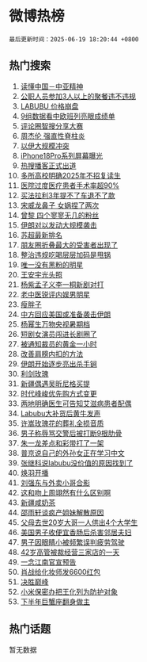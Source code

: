# 微博热榜

`最后更新时间：2025-06-19 18:20:44 +0800`

## 热门搜索

1. [读懂中国－中亚精神](https://m.weibo.cn/search?containerid=100103type%3D1%26t%3D10%26q%3D%23%E8%AF%BB%E6%87%82%E4%B8%AD%E5%9B%BD%EF%BC%8D%E4%B8%AD%E4%BA%9A%E7%B2%BE%E7%A5%9E%23&stream_entry_id=51&isnewpage=1&extparam=seat%3D1%26dgr%3D0%26cate%3D10103%26pos%3D0%26filter_type%3Drealtimehot%26stream_entry_id%3D51%26c_type%3D51%26q%3D%2523%25E8%25AF%25BB%25E6%2587%2582%25E4%25B8%25AD%25E5%259B%25BD%25EF%25BC%258D%25E4%25B8%25AD%25E4%25BA%259A%25E7%25B2%25BE%25E7%25A5%259E%2523%26display_time%3D1750328442%26pre_seqid%3D17503284424240407837849)
1. [公职人员参加3人以上的聚餐违不违规](https://m.weibo.cn/search?containerid=100103type%3D1%26t%3D10%26q%3D%23%E5%85%AC%E8%81%8C%E4%BA%BA%E5%91%98%E5%8F%82%E5%8A%A03%E4%BA%BA%E4%BB%A5%E4%B8%8A%E7%9A%84%E8%81%9A%E9%A4%90%E8%BF%9D%E4%B8%8D%E8%BF%9D%E8%A7%84%23&stream_entry_id=31&isnewpage=1&extparam=seat%3D1%26dgr%3D0%26cate%3D5001%26stream_entry_id%3D31%26pos%3D0%26flag%3D2%26lcate%3D5001%26q%3D%2523%25E5%2585%25AC%25E8%2581%258C%25E4%25BA%25BA%25E5%2591%2598%25E5%258F%2582%25E5%258A%25A03%25E4%25BA%25BA%25E4%25BB%25A5%25E4%25B8%258A%25E7%259A%2584%25E8%2581%259A%25E9%25A4%2590%25E8%25BF%259D%25E4%25B8%258D%25E8%25BF%259D%25E8%25A7%2584%2523%26realpos%3D1%26filter_type%3Drealtimehot%26c_type%3D31%26band_rank%3D1%26display_time%3D1750328442%26pre_seqid%3D17503284424240407837849)
1. [LABUBU 价格崩盘](https://m.weibo.cn/search?containerid=100103type%3D1%26t%3D10%26q%3DLABUBU+%E4%BB%B7%E6%A0%BC%E5%B4%A9%E7%9B%98&stream_entry_id=31&isnewpage=1&extparam=seat%3D1%26dgr%3D0%26cate%3D5001%26stream_entry_id%3D31%26pos%3D1%26flag%3D1%26lcate%3D5001%26q%3DLABUBU%2520%25E4%25BB%25B7%25E6%25A0%25BC%25E5%25B4%25A9%25E7%259B%2598%26realpos%3D2%26filter_type%3Drealtimehot%26c_type%3D31%26band_rank%3D2%26display_time%3D1750328442%26pre_seqid%3D17503284424240407837849)
1. [9组数据看中欧班列亮眼成绩单](https://m.weibo.cn/search?containerid=100103type%3D1%26t%3D10%26q%3D%239%E7%BB%84%E6%95%B0%E6%8D%AE%E7%9C%8B%E4%B8%AD%E6%AC%A7%E7%8F%AD%E5%88%97%E4%BA%AE%E7%9C%BC%E6%88%90%E7%BB%A9%E5%8D%95%23&stream_entry_id=31&isnewpage=1&extparam=seat%3D1%26dgr%3D0%26cate%3D5001%26stream_entry_id%3D31%26pos%3D2%26flag%3D0%26lcate%3D5001%26q%3D%25239%25E7%25BB%2584%25E6%2595%25B0%25E6%258D%25AE%25E7%259C%258B%25E4%25B8%25AD%25E6%25AC%25A7%25E7%258F%25AD%25E5%2588%2597%25E4%25BA%25AE%25E7%259C%25BC%25E6%2588%2590%25E7%25BB%25A9%25E5%258D%2595%2523%26realpos%3D3%26filter_type%3Drealtimehot%26c_type%3D31%26band_rank%3D3%26display_time%3D1750328442%26pre_seqid%3D17503284424240407837849)
1. [评论圈智搜分享大赛](https://m.weibo.cn/search?containerid=100103type%3D1%26t%3D10%26q%3D%23%E8%AF%84%E8%AE%BA%E5%9C%88%E6%99%BA%E6%90%9C%E5%88%86%E4%BA%AB%E5%A4%A7%E8%B5%9B%23&stream_entry_id=31&isnewpage=1&extparam=seat%3D1%26dgr%3D0%26cate%3D5001%26adid%3D290558%26is_ad_pos%3D1%26stream_entry_id%3D31%26pos%3D3%26lcate%3D5001%26filter_type%3Drealtimehot%26band_rank%3D4%26c_type%3D31%26q%3D%2523%25E8%25AF%2584%25E8%25AE%25BA%25E5%259C%2588%25E6%2599%25BA%25E6%2590%259C%25E5%2588%2586%25E4%25BA%25AB%25E5%25A4%25A7%25E8%25B5%259B%2523%26display_time%3D1750328442%26pre_seqid%3D17503284424240407837849)
1. [周杰伦 强直性脊柱炎](https://m.weibo.cn/search?containerid=100103type%3D1%26t%3D10%26q%3D%E5%91%A8%E6%9D%B0%E4%BC%A6+%E5%BC%BA%E7%9B%B4%E6%80%A7%E8%84%8A%E6%9F%B1%E7%82%8E&stream_entry_id=31&isnewpage=1&extparam=seat%3D1%26dgr%3D0%26cate%3D5001%26stream_entry_id%3D31%26pos%3D4%26flag%3D2%26lcate%3D5001%26q%3D%25E5%2591%25A8%25E6%259D%25B0%25E4%25BC%25A6%2520%25E5%25BC%25BA%25E7%259B%25B4%25E6%2580%25A7%25E8%2584%258A%25E6%259F%25B1%25E7%2582%258E%26realpos%3D4%26filter_type%3Drealtimehot%26c_type%3D31%26band_rank%3D4%26display_time%3D1750328442%26pre_seqid%3D17503284424240407837849)
1. [以伊大规模冲突](https://m.weibo.cn/search?containerid=100103type%3D1%26t%3D10%26q%3D%23%E4%BB%A5%E4%BC%8A%E5%A4%A7%E8%A7%84%E6%A8%A1%E5%86%B2%E7%AA%81%23&stream_entry_id=31&isnewpage=1&extparam=seat%3D1%26dgr%3D0%26cate%3D5001%26stream_entry_id%3D31%26pos%3D5%26flag%3D0%26lcate%3D5001%26q%3D%2523%25E4%25BB%25A5%25E4%25BC%258A%25E5%25A4%25A7%25E8%25A7%2584%25E6%25A8%25A1%25E5%2586%25B2%25E7%25AA%2581%2523%26realpos%3D5%26filter_type%3Drealtimehot%26c_type%3D31%26band_rank%3D5%26display_time%3D1750328442%26pre_seqid%3D17503284424240407837849)
1. [iPhone18Pro系列屏幕曝光](https://m.weibo.cn/search?containerid=100103type%3D1%26t%3D10%26q%3D%23iPhone18Pro%E7%B3%BB%E5%88%97%E5%B1%8F%E5%B9%95%E6%9B%9D%E5%85%89%23&stream_entry_id=31&isnewpage=1&extparam=seat%3D1%26dgr%3D0%26cate%3D5001%26stream_entry_id%3D31%26pos%3D6%26flag%3D1%26lcate%3D5001%26q%3D%2523iPhone18Pro%25E7%25B3%25BB%25E5%2588%2597%25E5%25B1%258F%25E5%25B9%2595%25E6%259B%259D%25E5%2585%2589%2523%26realpos%3D6%26filter_type%3Drealtimehot%26c_type%3D31%26band_rank%3D6%26display_time%3D1750328442%26pre_seqid%3D17503284424240407837849)
1. [热搜播客正式出道](https://m.weibo.cn/search?containerid=100103type%3D1%26t%3D10%26q%3D%23%E7%83%AD%E6%90%9C%E6%92%AD%E5%AE%A2%E6%AD%A3%E5%BC%8F%E5%87%BA%E9%81%93%23&stream_entry_id=31&isnewpage=1&extparam=seat%3D1%26dgr%3D0%26cate%3D5001%26adid%3D290621%26is_ad_pos%3D1%26stream_entry_id%3D31%26pos%3D7%26lcate%3D5001%26filter_type%3Drealtimehot%26band_rank%3D7%26c_type%3D31%26q%3D%2523%25E7%2583%25AD%25E6%2590%259C%25E6%2592%25AD%25E5%25AE%25A2%25E6%25AD%25A3%25E5%25BC%258F%25E5%2587%25BA%25E9%2581%2593%2523%26display_time%3D1750328442%26pre_seqid%3D17503284424240407837849)
1. [多所高校明确2025年不招复读生](https://m.weibo.cn/search?containerid=100103type%3D1%26t%3D10%26q%3D%23%E5%A4%9A%E6%89%80%E9%AB%98%E6%A0%A1%E6%98%8E%E7%A1%AE2025%E5%B9%B4%E4%B8%8D%E6%8B%9B%E5%A4%8D%E8%AF%BB%E7%94%9F%23&stream_entry_id=31&isnewpage=1&extparam=seat%3D1%26dgr%3D0%26cate%3D5001%26stream_entry_id%3D31%26pos%3D8%26flag%3D1%26lcate%3D5001%26q%3D%2523%25E5%25A4%259A%25E6%2589%2580%25E9%25AB%2598%25E6%25A0%25A1%25E6%2598%258E%25E7%25A1%25AE2025%25E5%25B9%25B4%25E4%25B8%258D%25E6%258B%259B%25E5%25A4%258D%25E8%25AF%25BB%25E7%2594%259F%2523%26realpos%3D7%26filter_type%3Drealtimehot%26c_type%3D31%26band_rank%3D7%26display_time%3D1750328442%26pre_seqid%3D17503284424240407837849)
1. [医院过度医疗患者手术率超90%](https://m.weibo.cn/search?containerid=100103type%3D1%26t%3D10%26q%3D%23%E5%8C%BB%E9%99%A2%E8%BF%87%E5%BA%A6%E5%8C%BB%E7%96%97%E6%82%A3%E8%80%85%E6%89%8B%E6%9C%AF%E7%8E%87%E8%B6%8590%25%23&stream_entry_id=31&isnewpage=1&extparam=seat%3D1%26dgr%3D0%26cate%3D5001%26stream_entry_id%3D31%26pos%3D9%26flag%3D0%26lcate%3D5001%26q%3D%2523%25E5%258C%25BB%25E9%2599%25A2%25E8%25BF%2587%25E5%25BA%25A6%25E5%258C%25BB%25E7%2596%2597%25E6%2582%25A3%25E8%2580%2585%25E6%2589%258B%25E6%259C%25AF%25E7%258E%2587%25E8%25B6%258590%2525%2523%26realpos%3D8%26filter_type%3Drealtimehot%26c_type%3D31%26band_rank%3D8%26display_time%3D1750328442%26pre_seqid%3D17503284424240407837849)
1. [买法拉利3年提不了车退不了款](https://m.weibo.cn/search?containerid=100103type%3D1%26t%3D10%26q%3D%23%E4%B9%B0%E6%B3%95%E6%8B%89%E5%88%A93%E5%B9%B4%E6%8F%90%E4%B8%8D%E4%BA%86%E8%BD%A6%E9%80%80%E4%B8%8D%E4%BA%86%E6%AC%BE%23&stream_entry_id=31&isnewpage=1&extparam=seat%3D1%26dgr%3D0%26cate%3D5001%26stream_entry_id%3D31%26pos%3D10%26flag%3D1%26lcate%3D5001%26q%3D%2523%25E4%25B9%25B0%25E6%25B3%2595%25E6%258B%2589%25E5%2588%25A93%25E5%25B9%25B4%25E6%258F%2590%25E4%25B8%258D%25E4%25BA%2586%25E8%25BD%25A6%25E9%2580%2580%25E4%25B8%258D%25E4%25BA%2586%25E6%25AC%25BE%2523%26realpos%3D9%26filter_type%3Drealtimehot%26c_type%3D31%26band_rank%3D9%26display_time%3D1750328442%26pre_seqid%3D17503284424240407837849)
1. [宋威龙鼻子 女娲捏了两次](https://m.weibo.cn/search?containerid=100103type%3D1%26t%3D10%26q%3D%E5%AE%8B%E5%A8%81%E9%BE%99%E9%BC%BB%E5%AD%90+%E5%A5%B3%E5%A8%B2%E6%8D%8F%E4%BA%86%E4%B8%A4%E6%AC%A1&stream_entry_id=31&isnewpage=1&extparam=seat%3D1%26dgr%3D0%26cate%3D5001%26stream_entry_id%3D31%26pos%3D11%26flag%3D0%26lcate%3D5001%26q%3D%25E5%25AE%258B%25E5%25A8%2581%25E9%25BE%2599%25E9%25BC%25BB%25E5%25AD%2590%2520%25E5%25A5%25B3%25E5%25A8%25B2%25E6%258D%258F%25E4%25BA%2586%25E4%25B8%25A4%25E6%25AC%25A1%26realpos%3D10%26filter_type%3Drealtimehot%26c_type%3D31%26band_rank%3D10%26display_time%3D1750328442%26pre_seqid%3D17503284424240407837849)
1. [曾黎 四个寥寥无几的粉丝](https://m.weibo.cn/search?containerid=100103type%3D1%26t%3D10%26q%3D%E6%9B%BE%E9%BB%8E+%E5%9B%9B%E4%B8%AA%E5%AF%A5%E5%AF%A5%E6%97%A0%E5%87%A0%E7%9A%84%E7%B2%89%E4%B8%9D&stream_entry_id=31&isnewpage=1&extparam=seat%3D1%26dgr%3D0%26cate%3D5001%26stream_entry_id%3D31%26pos%3D12%26flag%3D2%26lcate%3D5001%26q%3D%25E6%259B%25BE%25E9%25BB%258E%2520%25E5%259B%259B%25E4%25B8%25AA%25E5%25AF%25A5%25E5%25AF%25A5%25E6%2597%25A0%25E5%2587%25A0%25E7%259A%2584%25E7%25B2%2589%25E4%25B8%259D%26realpos%3D11%26filter_type%3Drealtimehot%26c_type%3D31%26band_rank%3D11%26display_time%3D1750328442%26pre_seqid%3D17503284424240407837849)
1. [伊朗对以发动大规模袭击](https://m.weibo.cn/search?containerid=100103type%3D1%26t%3D10%26q%3D%23%E4%BC%8A%E6%9C%97%E5%AF%B9%E4%BB%A5%E5%8F%91%E5%8A%A8%E5%A4%A7%E8%A7%84%E6%A8%A1%E8%A2%AD%E5%87%BB%23&stream_entry_id=31&isnewpage=1&extparam=seat%3D1%26dgr%3D0%26cate%3D5001%26stream_entry_id%3D31%26pos%3D13%26flag%3D1%26lcate%3D5001%26q%3D%2523%25E4%25BC%258A%25E6%259C%2597%25E5%25AF%25B9%25E4%25BB%25A5%25E5%258F%2591%25E5%258A%25A8%25E5%25A4%25A7%25E8%25A7%2584%25E6%25A8%25A1%25E8%25A2%25AD%25E5%2587%25BB%2523%26realpos%3D12%26filter_type%3Drealtimehot%26c_type%3D31%26band_rank%3D12%26display_time%3D1750328442%26pre_seqid%3D17503284424240407837849)
1. [苏超最新排名](https://m.weibo.cn/search?containerid=100103type%3D1%26t%3D10%26q%3D%23%E8%8B%8F%E8%B6%85%E6%9C%80%E6%96%B0%E6%8E%92%E5%90%8D%23&stream_entry_id=31&isnewpage=1&extparam=seat%3D1%26dgr%3D0%26cate%3D5001%26stream_entry_id%3D31%26pos%3D14%26flag%3D0%26lcate%3D5001%26q%3D%2523%25E8%258B%258F%25E8%25B6%2585%25E6%259C%2580%25E6%2596%25B0%25E6%258E%2592%25E5%2590%258D%2523%26realpos%3D13%26filter_type%3Drealtimehot%26c_type%3D31%26band_rank%3D13%26display_time%3D1750328442%26pre_seqid%3D17503284424240407837849)
1. [朋友圈折叠最大的受害者出现了](https://m.weibo.cn/search?containerid=100103type%3D1%26t%3D10%26q%3D%E6%9C%8B%E5%8F%8B%E5%9C%88%E6%8A%98%E5%8F%A0%E6%9C%80%E5%A4%A7%E7%9A%84%E5%8F%97%E5%AE%B3%E8%80%85%E5%87%BA%E7%8E%B0%E4%BA%86&stream_entry_id=31&isnewpage=1&extparam=seat%3D1%26dgr%3D0%26cate%3D5001%26stream_entry_id%3D31%26pos%3D15%26flag%3D2%26lcate%3D5001%26q%3D%25E6%259C%258B%25E5%258F%258B%25E5%259C%2588%25E6%258A%2598%25E5%258F%25A0%25E6%259C%2580%25E5%25A4%25A7%25E7%259A%2584%25E5%258F%2597%25E5%25AE%25B3%25E8%2580%2585%25E5%2587%25BA%25E7%258E%25B0%25E4%25BA%2586%26realpos%3D14%26filter_type%3Drealtimehot%26c_type%3D31%26band_rank%3D14%26display_time%3D1750328442%26pre_seqid%3D17503284424240407837849)
1. [整治违规吃喝层层加码是甩锅](https://m.weibo.cn/search?containerid=100103type%3D1%26t%3D10%26q%3D%23%E6%95%B4%E6%B2%BB%E8%BF%9D%E8%A7%84%E5%90%83%E5%96%9D%E5%B1%82%E5%B1%82%E5%8A%A0%E7%A0%81%E6%98%AF%E7%94%A9%E9%94%85%23&stream_entry_id=31&isnewpage=1&extparam=seat%3D1%26dgr%3D0%26cate%3D5001%26stream_entry_id%3D31%26pos%3D16%26flag%3D1%26lcate%3D5001%26q%3D%2523%25E6%2595%25B4%25E6%25B2%25BB%25E8%25BF%259D%25E8%25A7%2584%25E5%2590%2583%25E5%2596%259D%25E5%25B1%2582%25E5%25B1%2582%25E5%258A%25A0%25E7%25A0%2581%25E6%2598%25AF%25E7%2594%25A9%25E9%2594%2585%2523%26realpos%3D15%26filter_type%3Drealtimehot%26c_type%3D31%26band_rank%3D15%26display_time%3D1750328442%26pre_seqid%3D17503284424240407837849)
1. [唯一没有黑粉的明星](https://m.weibo.cn/search?containerid=100103type%3D1%26t%3D10%26q%3D%E5%94%AF%E4%B8%80%E6%B2%A1%E6%9C%89%E9%BB%91%E7%B2%89%E7%9A%84%E6%98%8E%E6%98%9F&stream_entry_id=31&isnewpage=1&extparam=seat%3D1%26dgr%3D0%26cate%3D5001%26stream_entry_id%3D31%26pos%3D17%26flag%3D2%26lcate%3D5001%26q%3D%25E5%2594%25AF%25E4%25B8%2580%25E6%25B2%25A1%25E6%259C%2589%25E9%25BB%2591%25E7%25B2%2589%25E7%259A%2584%25E6%2598%258E%25E6%2598%259F%26realpos%3D16%26filter_type%3Drealtimehot%26c_type%3D31%26band_rank%3D16%26display_time%3D1750328442%26pre_seqid%3D17503284424240407837849)
1. [王安宇光头照](https://m.weibo.cn/search?containerid=100103type%3D1%26t%3D10%26q%3D%E7%8E%8B%E5%AE%89%E5%AE%87%E5%85%89%E5%A4%B4%E7%85%A7&stream_entry_id=31&isnewpage=1&extparam=seat%3D1%26dgr%3D0%26cate%3D5001%26stream_entry_id%3D31%26pos%3D18%26flag%3D0%26lcate%3D5001%26q%3D%25E7%258E%258B%25E5%25AE%2589%25E5%25AE%2587%25E5%2585%2589%25E5%25A4%25B4%25E7%2585%25A7%26realpos%3D17%26filter_type%3Drealtimehot%26c_type%3D31%26band_rank%3D17%26display_time%3D1750328442%26pre_seqid%3D17503284424240407837849)
1. [杨紫孟子义李一桐新剧对打](https://m.weibo.cn/search?containerid=100103type%3D1%26t%3D10%26q%3D%23%E6%9D%A8%E7%B4%AB%E5%AD%9F%E5%AD%90%E4%B9%89%E6%9D%8E%E4%B8%80%E6%A1%90%E6%96%B0%E5%89%A7%E5%AF%B9%E6%89%93%23&stream_entry_id=31&isnewpage=1&extparam=seat%3D1%26dgr%3D0%26cate%3D5001%26stream_entry_id%3D31%26pos%3D19%26flag%3D0%26lcate%3D5001%26q%3D%2523%25E6%259D%25A8%25E7%25B4%25AB%25E5%25AD%259F%25E5%25AD%2590%25E4%25B9%2589%25E6%259D%258E%25E4%25B8%2580%25E6%25A1%2590%25E6%2596%25B0%25E5%2589%25A7%25E5%25AF%25B9%25E6%2589%2593%2523%26realpos%3D18%26filter_type%3Drealtimehot%26c_type%3D31%26band_rank%3D18%26display_time%3D1750328442%26pre_seqid%3D17503284424240407837849)
1. [老中医锐评内娱男明星](https://m.weibo.cn/search?containerid=100103type%3D1%26t%3D10%26q%3D%E8%80%81%E4%B8%AD%E5%8C%BB%E9%94%90%E8%AF%84%E5%86%85%E5%A8%B1%E7%94%B7%E6%98%8E%E6%98%9F&stream_entry_id=31&isnewpage=1&extparam=seat%3D1%26dgr%3D0%26cate%3D5001%26stream_entry_id%3D31%26pos%3D20%26flag%3D1%26lcate%3D5001%26q%3D%25E8%2580%2581%25E4%25B8%25AD%25E5%258C%25BB%25E9%2594%2590%25E8%25AF%2584%25E5%2586%2585%25E5%25A8%25B1%25E7%2594%25B7%25E6%2598%258E%25E6%2598%259F%26realpos%3D19%26filter_type%3Drealtimehot%26c_type%3D31%26band_rank%3D19%26display_time%3D1750328442%26pre_seqid%3D17503284424240407837849)
1. [瘦胖子](https://m.weibo.cn/search?containerid=100103type%3D1%26t%3D10%26q%3D%E7%98%A6%E8%83%96%E5%AD%90&stream_entry_id=31&isnewpage=1&extparam=seat%3D1%26dgr%3D0%26cate%3D5001%26stream_entry_id%3D31%26pos%3D21%26flag%3D1%26lcate%3D5001%26q%3D%25E7%2598%25A6%25E8%2583%2596%25E5%25AD%2590%26realpos%3D20%26filter_type%3Drealtimehot%26c_type%3D31%26band_rank%3D20%26display_time%3D1750328442%26pre_seqid%3D17503284424240407837849)
1. [中方回应美国或准备袭击伊朗](https://m.weibo.cn/search?containerid=100103type%3D1%26t%3D10%26q%3D%23%E4%B8%AD%E6%96%B9%E5%9B%9E%E5%BA%94%E7%BE%8E%E5%9B%BD%E6%88%96%E5%87%86%E5%A4%87%E8%A2%AD%E5%87%BB%E4%BC%8A%E6%9C%97%23&stream_entry_id=31&isnewpage=1&extparam=seat%3D1%26dgr%3D0%26cate%3D5001%26stream_entry_id%3D31%26pos%3D22%26flag%3D0%26lcate%3D5001%26q%3D%2523%25E4%25B8%25AD%25E6%2596%25B9%25E5%259B%259E%25E5%25BA%2594%25E7%25BE%258E%25E5%259B%25BD%25E6%2588%2596%25E5%2587%2586%25E5%25A4%2587%25E8%25A2%25AD%25E5%2587%25BB%25E4%25BC%258A%25E6%259C%2597%2523%26realpos%3D21%26filter_type%3Drealtimehot%26c_type%3D31%26band_rank%3D21%26display_time%3D1750328442%26pre_seqid%3D17503284424240407837849)
1. [杨幂生万物央视暑期档](https://m.weibo.cn/search?containerid=100103type%3D1%26t%3D10%26q%3D%23%E6%9D%A8%E5%B9%82%E7%94%9F%E4%B8%87%E7%89%A9%E5%A4%AE%E8%A7%86%E6%9A%91%E6%9C%9F%E6%A1%A3%23&stream_entry_id=31&isnewpage=1&extparam=seat%3D1%26dgr%3D0%26cate%3D5001%26stream_entry_id%3D31%26pos%3D23%26flag%3D1%26lcate%3D5001%26q%3D%2523%25E6%259D%25A8%25E5%25B9%2582%25E7%2594%259F%25E4%25B8%2587%25E7%2589%25A9%25E5%25A4%25AE%25E8%25A7%2586%25E6%259A%2591%25E6%259C%259F%25E6%25A1%25A3%2523%26realpos%3D22%26filter_type%3Drealtimehot%26c_type%3D31%26band_rank%3D22%26display_time%3D1750328442%26pre_seqid%3D17503284424240407837849)
1. [短剧女演员闯进长剧圈了](https://m.weibo.cn/search?containerid=100103type%3D1%26t%3D10%26q%3D%E7%9F%AD%E5%89%A7%E5%A5%B3%E6%BC%94%E5%91%98%E9%97%AF%E8%BF%9B%E9%95%BF%E5%89%A7%E5%9C%88%E4%BA%86&stream_entry_id=31&isnewpage=1&extparam=seat%3D1%26dgr%3D0%26cate%3D5001%26stream_entry_id%3D31%26pos%3D24%26flag%3D1%26lcate%3D5001%26q%3D%25E7%259F%25AD%25E5%2589%25A7%25E5%25A5%25B3%25E6%25BC%2594%25E5%2591%2598%25E9%2597%25AF%25E8%25BF%259B%25E9%2595%25BF%25E5%2589%25A7%25E5%259C%2588%25E4%25BA%2586%26realpos%3D23%26filter_type%3Drealtimehot%26c_type%3D31%26band_rank%3D23%26display_time%3D1750328442%26pre_seqid%3D17503284424240407837849)
1. [被通知裁员的黄金一小时](https://m.weibo.cn/search?containerid=100103type%3D1%26t%3D10%26q%3D%E8%A2%AB%E9%80%9A%E7%9F%A5%E8%A3%81%E5%91%98%E7%9A%84%E9%BB%84%E9%87%91%E4%B8%80%E5%B0%8F%E6%97%B6&stream_entry_id=31&isnewpage=1&extparam=seat%3D1%26dgr%3D0%26cate%3D5001%26stream_entry_id%3D31%26pos%3D25%26flag%3D0%26lcate%3D5001%26q%3D%25E8%25A2%25AB%25E9%2580%259A%25E7%259F%25A5%25E8%25A3%2581%25E5%2591%2598%25E7%259A%2584%25E9%25BB%2584%25E9%2587%2591%25E4%25B8%2580%25E5%25B0%258F%25E6%2597%25B6%26realpos%3D24%26filter_type%3Drealtimehot%26c_type%3D31%26band_rank%3D24%26display_time%3D1750328442%26pre_seqid%3D17503284424240407837849)
1. [改善肩膀内扣的方法](https://m.weibo.cn/search?containerid=100103type%3D1%26t%3D10%26q%3D%E6%94%B9%E5%96%84%E8%82%A9%E8%86%80%E5%86%85%E6%89%A3%E7%9A%84%E6%96%B9%E6%B3%95&stream_entry_id=31&isnewpage=1&extparam=seat%3D1%26dgr%3D0%26cate%3D5001%26stream_entry_id%3D31%26pos%3D26%26flag%3D1%26lcate%3D5001%26q%3D%25E6%2594%25B9%25E5%2596%2584%25E8%2582%25A9%25E8%2586%2580%25E5%2586%2585%25E6%2589%25A3%25E7%259A%2584%25E6%2596%25B9%25E6%25B3%2595%26realpos%3D25%26filter_type%3Drealtimehot%26c_type%3D31%26band_rank%3D25%26display_time%3D1750328442%26pre_seqid%3D17503284424240407837849)
1. [伊朗开始逐步亮出杀手锏](https://m.weibo.cn/search?containerid=100103type%3D1%26t%3D10%26q%3D%23%E4%BC%8A%E6%9C%97%E5%BC%80%E5%A7%8B%E9%80%90%E6%AD%A5%E4%BA%AE%E5%87%BA%E6%9D%80%E6%89%8B%E9%94%8F%23&stream_entry_id=31&isnewpage=1&extparam=seat%3D1%26dgr%3D0%26cate%3D5001%26stream_entry_id%3D31%26pos%3D27%26flag%3D0%26lcate%3D5001%26q%3D%2523%25E4%25BC%258A%25E6%259C%2597%25E5%25BC%2580%25E5%25A7%258B%25E9%2580%2590%25E6%25AD%25A5%25E4%25BA%25AE%25E5%2587%25BA%25E6%259D%2580%25E6%2589%258B%25E9%2594%258F%2523%26realpos%3D26%26filter_type%3Drealtimehot%26c_type%3D31%26band_rank%3D26%26display_time%3D1750328442%26pre_seqid%3D17503284424240407837849)
1. [利剑玫瑰](https://m.weibo.cn/search?containerid=100103type%3D1%26t%3D10%26q%3D%E5%88%A9%E5%89%91%E7%8E%AB%E7%91%B0&stream_entry_id=31&isnewpage=1&extparam=seat%3D1%26dgr%3D0%26cate%3D5001%26stream_entry_id%3D31%26pos%3D28%26flag%3D0%26lcate%3D5001%26q%3D%25E5%2588%25A9%25E5%2589%2591%25E7%258E%25AB%25E7%2591%25B0%26realpos%3D27%26filter_type%3Drealtimehot%26c_type%3D31%26band_rank%3D27%26display_time%3D1750328442%26pre_seqid%3D17503284424240407837849)
1. [新疆偶遇吴昕尼格买提](https://m.weibo.cn/search?containerid=100103type%3D1%26t%3D10%26q%3D%E6%96%B0%E7%96%86%E5%81%B6%E9%81%87%E5%90%B4%E6%98%95%E5%B0%BC%E6%A0%BC%E4%B9%B0%E6%8F%90&stream_entry_id=31&isnewpage=1&extparam=seat%3D1%26dgr%3D0%26cate%3D5001%26stream_entry_id%3D31%26pos%3D29%26flag%3D1%26lcate%3D5001%26q%3D%25E6%2596%25B0%25E7%2596%2586%25E5%2581%25B6%25E9%2581%2587%25E5%2590%25B4%25E6%2598%2595%25E5%25B0%25BC%25E6%25A0%25BC%25E4%25B9%25B0%25E6%258F%2590%26realpos%3D28%26filter_type%3Drealtimehot%26c_type%3D31%26band_rank%3D28%26display_time%3D1750328442%26pre_seqid%3D17503284424240407837849)
1. [时代峰峻优先购方式变更](https://m.weibo.cn/search?containerid=100103type%3D1%26t%3D10%26q%3D%23%E6%97%B6%E4%BB%A3%E5%B3%B0%E5%B3%BB%E4%BC%98%E5%85%88%E8%B4%AD%E6%96%B9%E5%BC%8F%E5%8F%98%E6%9B%B4%23&stream_entry_id=31&isnewpage=1&extparam=seat%3D1%26dgr%3D0%26cate%3D5001%26stream_entry_id%3D31%26pos%3D30%26flag%3D1%26lcate%3D5001%26q%3D%2523%25E6%2597%25B6%25E4%25BB%25A3%25E5%25B3%25B0%25E5%25B3%25BB%25E4%25BC%2598%25E5%2585%2588%25E8%25B4%25AD%25E6%2596%25B9%25E5%25BC%258F%25E5%258F%2598%25E6%259B%25B4%2523%26realpos%3D29%26filter_type%3Drealtimehot%26c_type%3D31%26band_rank%3D29%26display_time%3D1750328442%26pre_seqid%3D17503284424240407837849)
1. [两地明确医生可告知艾滋病患者配偶](https://m.weibo.cn/search?containerid=100103type%3D1%26t%3D10%26q%3D%23%E4%B8%A4%E5%9C%B0%E6%98%8E%E7%A1%AE%E5%8C%BB%E7%94%9F%E5%8F%AF%E5%91%8A%E7%9F%A5%E8%89%BE%E6%BB%8B%E7%97%85%E6%82%A3%E8%80%85%E9%85%8D%E5%81%B6%23&stream_entry_id=31&isnewpage=1&extparam=seat%3D1%26dgr%3D0%26cate%3D5001%26stream_entry_id%3D31%26pos%3D31%26flag%3D1%26lcate%3D5001%26q%3D%2523%25E4%25B8%25A4%25E5%259C%25B0%25E6%2598%258E%25E7%25A1%25AE%25E5%258C%25BB%25E7%2594%259F%25E5%258F%25AF%25E5%2591%258A%25E7%259F%25A5%25E8%2589%25BE%25E6%25BB%258B%25E7%2597%2585%25E6%2582%25A3%25E8%2580%2585%25E9%2585%258D%25E5%2581%25B6%2523%26realpos%3D30%26filter_type%3Drealtimehot%26c_type%3D31%26band_rank%3D30%26display_time%3D1750328442%26pre_seqid%3D17503284424240407837849)
1. [Labubu大补货后黄牛发声](https://m.weibo.cn/search?containerid=100103type%3D1%26t%3D10%26q%3D%23Labubu%E5%A4%A7%E8%A1%A5%E8%B4%A7%E5%90%8E%E9%BB%84%E7%89%9B%E5%8F%91%E5%A3%B0%23&stream_entry_id=31&isnewpage=1&extparam=seat%3D1%26dgr%3D0%26cate%3D5001%26stream_entry_id%3D31%26pos%3D32%26flag%3D0%26lcate%3D5001%26q%3D%2523Labubu%25E5%25A4%25A7%25E8%25A1%25A5%25E8%25B4%25A7%25E5%2590%258E%25E9%25BB%2584%25E7%2589%259B%25E5%258F%2591%25E5%25A3%25B0%2523%26realpos%3D31%26filter_type%3Drealtimehot%26c_type%3D31%26band_rank%3D31%26display_time%3D1750328442%26pre_seqid%3D17503284424240407837849)
1. [许嵩玫瑰花的葬礼全损音质](https://m.weibo.cn/search?containerid=100103type%3D1%26t%3D10%26q%3D%E8%AE%B8%E5%B5%A9%E7%8E%AB%E7%91%B0%E8%8A%B1%E7%9A%84%E8%91%AC%E7%A4%BC%E5%85%A8%E6%8D%9F%E9%9F%B3%E8%B4%A8&stream_entry_id=31&isnewpage=1&extparam=seat%3D1%26dgr%3D0%26cate%3D5001%26stream_entry_id%3D31%26pos%3D33%26flag%3D1%26lcate%3D5001%26q%3D%25E8%25AE%25B8%25E5%25B5%25A9%25E7%258E%25AB%25E7%2591%25B0%25E8%258A%25B1%25E7%259A%2584%25E8%2591%25AC%25E7%25A4%25BC%25E5%2585%25A8%25E6%258D%259F%25E9%259F%25B3%25E8%25B4%25A8%26realpos%3D32%26filter_type%3Drealtimehot%26c_type%3D31%26band_rank%3D32%26display_time%3D1750328442%26pre_seqid%3D17503284424240407837849)
1. [男子称辱骂交警后被打断9根肋骨](https://m.weibo.cn/search?containerid=100103type%3D1%26t%3D10%26q%3D%23%E7%94%B7%E5%AD%90%E7%A7%B0%E8%BE%B1%E9%AA%82%E4%BA%A4%E8%AD%A6%E5%90%8E%E8%A2%AB%E6%89%93%E6%96%AD9%E6%A0%B9%E8%82%8B%E9%AA%A8%23&stream_entry_id=31&isnewpage=1&extparam=seat%3D1%26dgr%3D0%26cate%3D5001%26stream_entry_id%3D31%26pos%3D34%26flag%3D1%26lcate%3D5001%26q%3D%2523%25E7%2594%25B7%25E5%25AD%2590%25E7%25A7%25B0%25E8%25BE%25B1%25E9%25AA%2582%25E4%25BA%25A4%25E8%25AD%25A6%25E5%2590%258E%25E8%25A2%25AB%25E6%2589%2593%25E6%2596%25AD9%25E6%25A0%25B9%25E8%2582%258B%25E9%25AA%25A8%2523%26realpos%3D33%26filter_type%3Drealtimehot%26c_type%3D31%26band_rank%3D33%26display_time%3D1750328442%26pre_seqid%3D17503284424240407837849)
1. [朱一龙差点和彩带打了一架](https://m.weibo.cn/search?containerid=100103type%3D1%26t%3D10%26q%3D%E6%9C%B1%E4%B8%80%E9%BE%99%E5%B7%AE%E7%82%B9%E5%92%8C%E5%BD%A9%E5%B8%A6%E6%89%93%E4%BA%86%E4%B8%80%E6%9E%B6&stream_entry_id=31&isnewpage=1&extparam=seat%3D1%26dgr%3D0%26cate%3D5001%26stream_entry_id%3D31%26pos%3D35%26flag%3D1%26lcate%3D5001%26q%3D%25E6%259C%25B1%25E4%25B8%2580%25E9%25BE%2599%25E5%25B7%25AE%25E7%2582%25B9%25E5%2592%258C%25E5%25BD%25A9%25E5%25B8%25A6%25E6%2589%2593%25E4%25BA%2586%25E4%25B8%2580%25E6%259E%25B6%26realpos%3D34%26filter_type%3Drealtimehot%26c_type%3D31%26band_rank%3D34%26display_time%3D1750328442%26pre_seqid%3D17503284424240407837849)
1. [普京说自己的外孙女正在学习中文](https://m.weibo.cn/search?containerid=100103type%3D1%26t%3D10%26q%3D%23%E6%99%AE%E4%BA%AC%E8%AF%B4%E8%87%AA%E5%B7%B1%E7%9A%84%E5%A4%96%E5%AD%99%E5%A5%B3%E6%AD%A3%E5%9C%A8%E5%AD%A6%E4%B9%A0%E4%B8%AD%E6%96%87%23&stream_entry_id=31&isnewpage=1&extparam=seat%3D1%26dgr%3D0%26cate%3D5001%26stream_entry_id%3D31%26pos%3D36%26flag%3D1%26lcate%3D5001%26q%3D%2523%25E6%2599%25AE%25E4%25BA%25AC%25E8%25AF%25B4%25E8%2587%25AA%25E5%25B7%25B1%25E7%259A%2584%25E5%25A4%2596%25E5%25AD%2599%25E5%25A5%25B3%25E6%25AD%25A3%25E5%259C%25A8%25E5%25AD%25A6%25E4%25B9%25A0%25E4%25B8%25AD%25E6%2596%2587%2523%26realpos%3D35%26filter_type%3Drealtimehot%26c_type%3D31%26band_rank%3D35%26display_time%3D1750328442%26pre_seqid%3D17503284424240407837849)
1. [张继科说labubu没价值的原因找到了](https://m.weibo.cn/search?containerid=100103type%3D1%26t%3D10%26q%3D%23%E5%BC%A0%E7%BB%A7%E7%A7%91%E8%AF%B4labubu%E6%B2%A1%E4%BB%B7%E5%80%BC%E7%9A%84%E5%8E%9F%E5%9B%A0%E6%89%BE%E5%88%B0%E4%BA%86%23&stream_entry_id=31&isnewpage=1&extparam=seat%3D1%26dgr%3D0%26cate%3D5001%26stream_entry_id%3D31%26pos%3D37%26flag%3D0%26lcate%3D5001%26q%3D%2523%25E5%25BC%25A0%25E7%25BB%25A7%25E7%25A7%2591%25E8%25AF%25B4labubu%25E6%25B2%25A1%25E4%25BB%25B7%25E5%2580%25BC%25E7%259A%2584%25E5%258E%259F%25E5%259B%25A0%25E6%2589%25BE%25E5%2588%25B0%25E4%25BA%2586%2523%26realpos%3D36%26filter_type%3Drealtimehot%26c_type%3D31%26band_rank%3D36%26display_time%3D1750328442%26pre_seqid%3D17503284424240407837849)
1. [焕羽开播](https://m.weibo.cn/search?containerid=100103type%3D1%26t%3D10%26q%3D%23%E7%84%95%E7%BE%BD%E5%BC%80%E6%92%AD%23&stream_entry_id=31&isnewpage=1&extparam=seat%3D1%26dgr%3D0%26cate%3D5001%26stream_entry_id%3D31%26pos%3D38%26flag%3D1%26lcate%3D5001%26q%3D%2523%25E7%2584%2595%25E7%25BE%25BD%25E5%25BC%2580%25E6%2592%25AD%2523%26realpos%3D37%26filter_type%3Drealtimehot%26c_type%3D31%26band_rank%3D37%26display_time%3D1750328442%26pre_seqid%3D17503284424240407837849)
1. [刘强东与外卖小哥合影](https://m.weibo.cn/search?containerid=100103type%3D1%26t%3D10%26q%3D%23%E5%88%98%E5%BC%BA%E4%B8%9C%E4%B8%8E%E5%A4%96%E5%8D%96%E5%B0%8F%E5%93%A5%E5%90%88%E5%BD%B1%23&stream_entry_id=31&isnewpage=1&extparam=seat%3D1%26dgr%3D0%26cate%3D5001%26stream_entry_id%3D31%26pos%3D39%26flag%3D1%26lcate%3D5001%26q%3D%2523%25E5%2588%2598%25E5%25BC%25BA%25E4%25B8%259C%25E4%25B8%258E%25E5%25A4%2596%25E5%258D%2596%25E5%25B0%258F%25E5%2593%25A5%25E5%2590%2588%25E5%25BD%25B1%2523%26realpos%3D38%26filter_type%3Drealtimehot%26c_type%3D31%26band_rank%3D38%26display_time%3D1750328442%26pre_seqid%3D17503284424240407837849)
1. [这和吻上周翊然有什么区别啊](https://m.weibo.cn/search?containerid=100103type%3D1%26t%3D10%26q%3D%E8%BF%99%E5%92%8C%E5%90%BB%E4%B8%8A%E5%91%A8%E7%BF%8A%E7%84%B6%E6%9C%89%E4%BB%80%E4%B9%88%E5%8C%BA%E5%88%AB%E5%95%8A&stream_entry_id=31&isnewpage=1&extparam=seat%3D1%26dgr%3D0%26cate%3D5001%26stream_entry_id%3D31%26pos%3D40%26flag%3D1%26lcate%3D5001%26q%3D%25E8%25BF%2599%25E5%2592%258C%25E5%2590%25BB%25E4%25B8%258A%25E5%2591%25A8%25E7%25BF%258A%25E7%2584%25B6%25E6%259C%2589%25E4%25BB%2580%25E4%25B9%2588%25E5%258C%25BA%25E5%2588%25AB%25E5%2595%258A%26realpos%3D39%26filter_type%3Drealtimehot%26c_type%3D31%26band_rank%3D39%26display_time%3D1750328442%26pre_seqid%3D17503284424240407837849)
1. [新疆咸奶茶](https://m.weibo.cn/search?containerid=100103type%3D1%26t%3D10%26q%3D%E6%96%B0%E7%96%86%E5%92%B8%E5%A5%B6%E8%8C%B6&stream_entry_id=31&isnewpage=1&extparam=seat%3D1%26dgr%3D0%26cate%3D5001%26stream_entry_id%3D31%26pos%3D41%26flag%3D1%26lcate%3D5001%26q%3D%25E6%2596%25B0%25E7%2596%2586%25E5%2592%25B8%25E5%25A5%25B6%25E8%258C%25B6%26realpos%3D40%26filter_type%3Drealtimehot%26c_type%3D31%26band_rank%3D40%26display_time%3D1750328442%26pre_seqid%3D17503284424240407837849)
1. [邵雨轩谈疯产姐妹解散原因](https://m.weibo.cn/search?containerid=100103type%3D1%26t%3D10%26q%3D%23%E9%82%B5%E9%9B%A8%E8%BD%A9%E8%B0%88%E7%96%AF%E4%BA%A7%E5%A7%90%E5%A6%B9%E8%A7%A3%E6%95%A3%E5%8E%9F%E5%9B%A0%23&stream_entry_id=31&isnewpage=1&extparam=seat%3D1%26dgr%3D0%26cate%3D5001%26stream_entry_id%3D31%26pos%3D42%26flag%3D0%26lcate%3D5001%26q%3D%2523%25E9%2582%25B5%25E9%259B%25A8%25E8%25BD%25A9%25E8%25B0%2588%25E7%2596%25AF%25E4%25BA%25A7%25E5%25A7%2590%25E5%25A6%25B9%25E8%25A7%25A3%25E6%2595%25A3%25E5%258E%259F%25E5%259B%25A0%2523%26realpos%3D41%26filter_type%3Drealtimehot%26c_type%3D31%26band_rank%3D41%26display_time%3D1750328442%26pre_seqid%3D17503284424240407837849)
1. [父母去世20岁大哥一人供出4个大学生](https://m.weibo.cn/search?containerid=100103type%3D1%26t%3D10%26q%3D%23%E7%88%B6%E6%AF%8D%E5%8E%BB%E4%B8%9620%E5%B2%81%E5%A4%A7%E5%93%A5%E4%B8%80%E4%BA%BA%E4%BE%9B%E5%87%BA4%E4%B8%AA%E5%A4%A7%E5%AD%A6%E7%94%9F%23&stream_entry_id=31&isnewpage=1&extparam=seat%3D1%26dgr%3D0%26cate%3D5001%26stream_entry_id%3D31%26pos%3D43%26flag%3D0%26lcate%3D5001%26q%3D%2523%25E7%2588%25B6%25E6%25AF%258D%25E5%258E%25BB%25E4%25B8%259620%25E5%25B2%2581%25E5%25A4%25A7%25E5%2593%25A5%25E4%25B8%2580%25E4%25BA%25BA%25E4%25BE%259B%25E5%2587%25BA4%25E4%25B8%25AA%25E5%25A4%25A7%25E5%25AD%25A6%25E7%2594%259F%2523%26realpos%3D42%26filter_type%3Drealtimehot%26c_type%3D31%26band_rank%3D42%26display_time%3D1750328442%26pre_seqid%3D17503284424240407837849)
1. [美国男子收便宜香肠后杀害邻居夫妇](https://m.weibo.cn/search?containerid=100103type%3D1%26t%3D10%26q%3D%23%E7%BE%8E%E5%9B%BD%E7%94%B7%E5%AD%90%E6%94%B6%E4%BE%BF%E5%AE%9C%E9%A6%99%E8%82%A0%E5%90%8E%E6%9D%80%E5%AE%B3%E9%82%BB%E5%B1%85%E5%A4%AB%E5%A6%87%23&stream_entry_id=31&isnewpage=1&extparam=seat%3D1%26dgr%3D0%26cate%3D5001%26stream_entry_id%3D31%26pos%3D44%26flag%3D1%26lcate%3D5001%26q%3D%2523%25E7%25BE%258E%25E5%259B%25BD%25E7%2594%25B7%25E5%25AD%2590%25E6%2594%25B6%25E4%25BE%25BF%25E5%25AE%259C%25E9%25A6%2599%25E8%2582%25A0%25E5%2590%258E%25E6%259D%2580%25E5%25AE%25B3%25E9%2582%25BB%25E5%25B1%2585%25E5%25A4%25AB%25E5%25A6%2587%2523%26realpos%3D43%26filter_type%3Drealtimehot%26c_type%3D31%26band_rank%3D43%26display_time%3D1750328442%26pre_seqid%3D17503284424240407837849)
1. [男子因眼睛小被频繁误判疲劳驾驶](https://m.weibo.cn/search?containerid=100103type%3D1%26t%3D10%26q%3D%23%E7%94%B7%E5%AD%90%E5%9B%A0%E7%9C%BC%E7%9D%9B%E5%B0%8F%E8%A2%AB%E9%A2%91%E7%B9%81%E8%AF%AF%E5%88%A4%E7%96%B2%E5%8A%B3%E9%A9%BE%E9%A9%B6%23&stream_entry_id=31&isnewpage=1&extparam=seat%3D1%26dgr%3D0%26cate%3D5001%26stream_entry_id%3D31%26pos%3D45%26flag%3D0%26lcate%3D5001%26q%3D%2523%25E7%2594%25B7%25E5%25AD%2590%25E5%259B%25A0%25E7%259C%25BC%25E7%259D%259B%25E5%25B0%258F%25E8%25A2%25AB%25E9%25A2%2591%25E7%25B9%2581%25E8%25AF%25AF%25E5%2588%25A4%25E7%2596%25B2%25E5%258A%25B3%25E9%25A9%25BE%25E9%25A9%25B6%2523%26realpos%3D44%26filter_type%3Drealtimehot%26c_type%3D31%26band_rank%3D44%26display_time%3D1750328442%26pre_seqid%3D17503284424240407837849)
1. [42岁高管被裁经营三家店的一天](https://m.weibo.cn/search?containerid=100103type%3D1%26t%3D10%26q%3D42%E5%B2%81%E9%AB%98%E7%AE%A1%E8%A2%AB%E8%A3%81%E7%BB%8F%E8%90%A5%E4%B8%89%E5%AE%B6%E5%BA%97%E7%9A%84%E4%B8%80%E5%A4%A9&stream_entry_id=31&isnewpage=1&extparam=seat%3D1%26dgr%3D0%26cate%3D5001%26stream_entry_id%3D31%26pos%3D46%26flag%3D1%26lcate%3D5001%26q%3D42%25E5%25B2%2581%25E9%25AB%2598%25E7%25AE%25A1%25E8%25A2%25AB%25E8%25A3%2581%25E7%25BB%258F%25E8%2590%25A5%25E4%25B8%2589%25E5%25AE%25B6%25E5%25BA%2597%25E7%259A%2584%25E4%25B8%2580%25E5%25A4%25A9%26realpos%3D45%26filter_type%3Drealtimehot%26c_type%3D31%26band_rank%3D45%26display_time%3D1750328442%26pre_seqid%3D17503284424240407837849)
1. [一念江南官宣预告](https://m.weibo.cn/search?containerid=100103type%3D1%26t%3D10%26q%3D%23%E4%B8%80%E5%BF%B5%E6%B1%9F%E5%8D%97%E5%AE%98%E5%AE%A3%E9%A2%84%E5%91%8A%23&stream_entry_id=31&isnewpage=1&extparam=seat%3D1%26dgr%3D0%26cate%3D5001%26stream_entry_id%3D31%26pos%3D47%26flag%3D0%26lcate%3D5001%26q%3D%2523%25E4%25B8%2580%25E5%25BF%25B5%25E6%25B1%259F%25E5%258D%2597%25E5%25AE%2598%25E5%25AE%25A3%25E9%25A2%2584%25E5%2591%258A%2523%26realpos%3D46%26filter_type%3Drealtimehot%26c_type%3D31%26band_rank%3D46%26display_time%3D1750328442%26pre_seqid%3D17503284424240407837849)
1. [肖战给化妆师发6600红包](https://m.weibo.cn/search?containerid=100103type%3D1%26t%3D10%26q%3D%23%E8%82%96%E6%88%98%E7%BB%99%E5%8C%96%E5%A6%86%E5%B8%88%E5%8F%916600%E7%BA%A2%E5%8C%85%23&stream_entry_id=31&isnewpage=1&extparam=seat%3D1%26dgr%3D0%26cate%3D5001%26stream_entry_id%3D31%26pos%3D48%26flag%3D0%26lcate%3D5001%26q%3D%2523%25E8%2582%2596%25E6%2588%2598%25E7%25BB%2599%25E5%258C%2596%25E5%25A6%2586%25E5%25B8%2588%25E5%258F%25916600%25E7%25BA%25A2%25E5%258C%2585%2523%26realpos%3D47%26filter_type%3Drealtimehot%26c_type%3D31%26band_rank%3D47%26display_time%3D1750328442%26pre_seqid%3D17503284424240407837849)
1. [决胜巅峰](https://m.weibo.cn/search?containerid=100103type%3D1%26t%3D10%26q%3D%E5%86%B3%E8%83%9C%E5%B7%85%E5%B3%B0&stream_entry_id=31&isnewpage=1&extparam=seat%3D1%26dgr%3D0%26cate%3D5001%26stream_entry_id%3D31%26pos%3D49%26flag%3D1%26lcate%3D5001%26q%3D%25E5%2586%25B3%25E8%2583%259C%25E5%25B7%2585%25E5%25B3%25B0%26realpos%3D48%26filter_type%3Drealtimehot%26c_type%3D31%26band_rank%3D48%26display_time%3D1750328442%26pre_seqid%3D17503284424240407837849)
1. [小米保密办把王化列为防护对象](https://m.weibo.cn/search?containerid=100103type%3D1%26t%3D10%26q%3D%23%E5%B0%8F%E7%B1%B3%E4%BF%9D%E5%AF%86%E5%8A%9E%E6%8A%8A%E7%8E%8B%E5%8C%96%E5%88%97%E4%B8%BA%E9%98%B2%E6%8A%A4%E5%AF%B9%E8%B1%A1%23&stream_entry_id=31&isnewpage=1&extparam=seat%3D1%26dgr%3D0%26cate%3D5001%26stream_entry_id%3D31%26pos%3D50%26flag%3D1%26lcate%3D5001%26q%3D%2523%25E5%25B0%258F%25E7%25B1%25B3%25E4%25BF%259D%25E5%25AF%2586%25E5%258A%259E%25E6%258A%258A%25E7%258E%258B%25E5%258C%2596%25E5%2588%2597%25E4%25B8%25BA%25E9%2598%25B2%25E6%258A%25A4%25E5%25AF%25B9%25E8%25B1%25A1%2523%26realpos%3D49%26filter_type%3Drealtimehot%26c_type%3D31%26band_rank%3D49%26display_time%3D1750328442%26pre_seqid%3D17503284424240407837849)
1. [下半年巨蟹座翻身做主](https://m.weibo.cn/search?containerid=100103type%3D1%26t%3D10%26q%3D%E4%B8%8B%E5%8D%8A%E5%B9%B4%E5%B7%A8%E8%9F%B9%E5%BA%A7%E7%BF%BB%E8%BA%AB%E5%81%9A%E4%B8%BB&stream_entry_id=31&isnewpage=1&extparam=seat%3D1%26dgr%3D0%26cate%3D5001%26stream_entry_id%3D31%26pos%3D51%26flag%3D0%26lcate%3D5001%26q%3D%25E4%25B8%258B%25E5%258D%258A%25E5%25B9%25B4%25E5%25B7%25A8%25E8%259F%25B9%25E5%25BA%25A7%25E7%25BF%25BB%25E8%25BA%25AB%25E5%2581%259A%25E4%25B8%25BB%26realpos%3D50%26filter_type%3Drealtimehot%26c_type%3D31%26band_rank%3D50%26display_time%3D1750328442%26pre_seqid%3D17503284424240407837849)

## 热门话题

暂无数据
